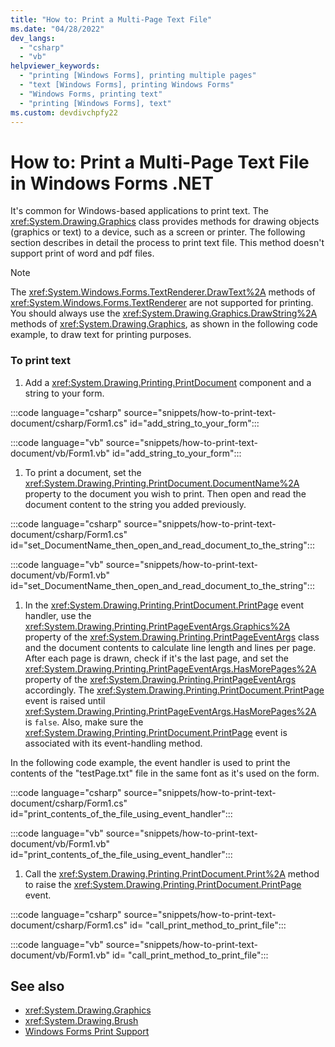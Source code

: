 ```yaml
---
title: "How to: Print a Multi-Page Text File"
ms.date: "04/28/2022"
dev_langs: 
  - "csharp"
  - "vb"
helpviewer_keywords: 
  - "printing [Windows Forms], printing multiple pages"
  - "text [Windows Forms], printing Windows Forms"
  - "Windows Forms, printing text"
  - "printing [Windows Forms], text"
ms.custom: devdivchpfy22
---
```

# How to: Print a Multi-Page Text File in Windows Forms .NET

It's common for Windows-based applications to print text. The <xref:System.Drawing.Graphics> class provides methods for drawing objects (graphics or text) to a device, such as a screen or printer. The following section describes in detail the process to print text file. This method doesn't support print of word and pdf files.

> [!NOTE]
> The <xref:System.Windows.Forms.TextRenderer.DrawText%2A> methods of <xref:System.Windows.Forms.TextRenderer> are not supported for printing. You should always use the <xref:System.Drawing.Graphics.DrawString%2A> methods of <xref:System.Drawing.Graphics>, as shown in the following code example, to draw text for printing purposes.

### To print text

01. Add a <xref:System.Drawing.Printing.PrintDocument> component and a string to your form.

  :::code language="csharp" source="snippets/how-to-print-text-document/csharp/Form1.cs" id="add_string_to_your_form":::

  :::code language="vb" source="snippets/how-to-print-text-document/vb/Form1.vb" id="add_string_to_your_form":::

01. To print a document, set the <xref:System.Drawing.Printing.PrintDocument.DocumentName%2A> property to the document you wish to print. Then open and read the document content to the string you added previously.

  :::code language="csharp" source="snippets/how-to-print-text-document/csharp/Form1.cs" id="set_DocumentName_then_open_and_read_document_to_the_string":::

  :::code language="vb" source="snippets/how-to-print-text-document/vb/Form1.vb" id="set_DocumentName_then_open_and_read_document_to_the_string":::

01. In the <xref:System.Drawing.Printing.PrintDocument.PrintPage> event handler, use the <xref:System.Drawing.Printing.PrintPageEventArgs.Graphics%2A> property of the <xref:System.Drawing.Printing.PrintPageEventArgs> class and the document contents to calculate line length and lines per page. After each page is drawn, check if it's the last page, and set the <xref:System.Drawing.Printing.PrintPageEventArgs.HasMorePages%2A> property of the <xref:System.Drawing.Printing.PrintPageEventArgs> accordingly. The <xref:System.Drawing.Printing.PrintDocument.PrintPage> event is raised until <xref:System.Drawing.Printing.PrintPageEventArgs.HasMorePages%2A> is `false`. Also, make sure the <xref:System.Drawing.Printing.PrintDocument.PrintPage> event is associated with its event-handling method.

  In the following code example, the event handler is used to print the contents of the "testPage.txt" file in the same font as it's used on the form.

  :::code language="csharp" source="snippets/how-to-print-text-document/csharp/Form1.cs" id="print_contents_of_the_file_using_event_handler":::

  :::code language="vb" source="snippets/how-to-print-text-document/vb/Form1.vb" id="print_contents_of_the_file_using_event_handler":::

01. Call the <xref:System.Drawing.Printing.PrintDocument.Print%2A> method to raise the <xref:System.Drawing.Printing.PrintDocument.PrintPage> event.

  :::code language="csharp" source="snippets/how-to-print-text-document/csharp/Form1.cs" id= "call_print_method_to_print_file":::

  :::code language="vb" source="snippets/how-to-print-text-document/vb/Form1.vb" id= "call_print_method_to_print_file":::

## See also

- <xref:System.Drawing.Graphics>
- <xref:System.Drawing.Brush>
- [Windows Forms Print Support](/dotnet/desktop/winforms/advanced/windows-forms-print-support?view=netframeworkdesktop-4.8&preserve-view=true)
